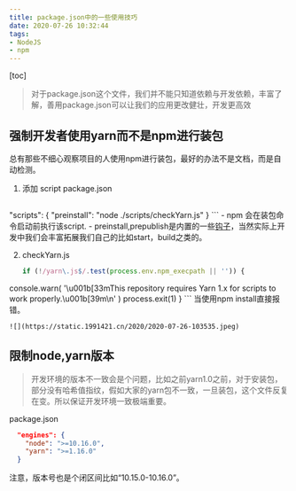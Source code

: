 ```yaml
---
title: package.json中的一些使用技巧
date: 2020-07-26 10:32:44
tags:
- NodeJS
- npm
---
```


[toc]


> 对于package.json这个文件，我们并不能只知道依赖与开发依赖，丰富了解，善用package.json可以让我们的应用更改健壮，开发更高效

## 强制开发者使用yarn而不是npm进行装包
总有那些不细心观察项目的人使用npm进行装包，最好的办法不是文档，而是自动检测。

1. 添加 script
package.json

	```json

  "scripts": {
    "preinstall": "node ./scripts/checkYarn.js"
	}
	```
	- npm 会在装包命令启动前执行该script.
	- preinstall,prepublish是内置的一些[钩子](https://docs.npmjs.com/misc/scripts)，当然实际上开发中我们会丰富拓展我们自己的比如start，build之类的。

2. checkYarn.js

	```js
	if (!/yarn\.js$/.test(process.env.npm_execpath || '')) {
  console.warn(
    '\u001b[33mThis repository requires Yarn 1.x for scripts to work 	properly.\u001b[39m\n'
  )
  process.exit(1)
	}
	```
	当使用npm install直接报错。
	
	![](https://static.1991421.cn/2020/2020-07-26-103535.jpeg)


## 限制node,yarn版本
> 开发环境的版本不一致会是个问题，比如之前yarn1.0之前，对于安装包，部分没有哈希值指纹，假如大家的yarn包不一致，一旦装包，这个文件反复在变。所以保证开发环境一致极端重要。

package.json

```json
  "engines": {
    "node": ">=10.16.0",
    "yarn": ">=1.16.0"
  }
```

注意，版本号也是个闭区间比如“10.15.0-10.16.0”。




